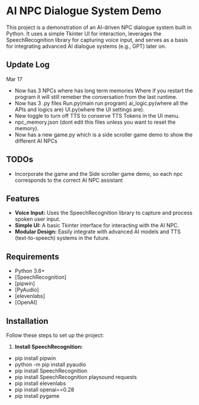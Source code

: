 # AI NPC Dialogue System Demo

This project is a demonstration of an AI-driven NPC dialogue system built in Python. It uses a simple Tkinter UI for interaction, leverages the SpeechRecognition library for capturing voice input, and serves as a basis for integrating advanced AI dialogue systems (e.g., GPT) later on.

## Update Log
Mar 17
- Now has 3 NPCs where has long term memories Where if you restart the program it will still remeber the conversation from the last runtime.
- Now has 3 .py files Run.py(main run program) ai_logic.py(where all the APIs and logics are) UI.py(where the UI settings are).
- New toggle to turn off TTS to conserve TTS Tokens in the UI menu.
- npc_memory.json (dont edit this files unless you want to reset the memory).
- Now has a new game.py which is a side scroller game demo to show the different AI NPCs

## TODOs
- Incorporate the game and the Side scroller game demo, so each npc corresponds to the correct AI NPC assistant 

## Features

- **Voice Input:** Uses the SpeechRecognition library to capture and process spoken user input.
- **Simple UI:** A basic Tkinter interface for interacting with the AI NPC.
- **Modular Design:** Easily integrate with advanced AI models and TTS (text-to-speech) systems in the future.

## Requirements

- Python 3.6+
- [SpeechRecognition]
- [pipwin]
- [PyAudio]
- [elevenlabs]
- [OpenAI]

## Installation

Follow these steps to set up the project:

1. **Install SpeechRecognition:**
- pip install pipwin
- python -m pip install pyaudio
- pip install SpeechRecognition
- pip install SpeechRecognition playsound requests
- pip install elevenlabs
- pip install openai==0.28
- pip install pygame

